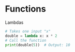 # Functions

Lambdas

```python
# Takes one input "x"
double = lambda x: x * 2
# Call the function
print(double(5))  # Output: 10
```